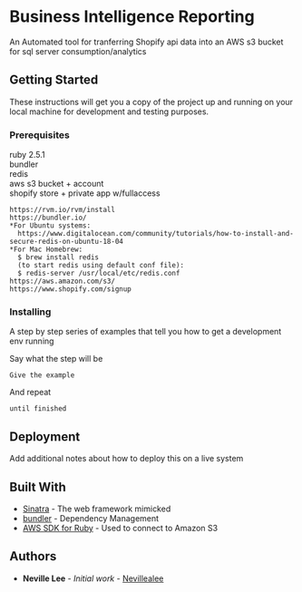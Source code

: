 # Business Intelligence Reporting 

 An Automated tool for tranferring Shopify api data into an AWS s3 bucket for sql server consumption/analytics 

## Getting Started

These instructions will get you a copy of the project up and running on your local machine for development and testing purposes. 

### Prerequisites

ruby 2.5.1<br/>
bundler<br/>
redis<br/>
aws s3 bucket + account<br/>
shopify store + private app w/fullaccess
```
https://rvm.io/rvm/install
https://bundler.io/
*For Ubuntu systems: 
  https://www.digitalocean.com/community/tutorials/how-to-install-and-secure-redis-on-ubuntu-18-04
*For Mac Homebrew: 
  $ brew install redis
  (to start redis using default conf file):
  $ redis-server /usr/local/etc/redis.conf
https://aws.amazon.com/s3/
https://www.shopify.com/signup
```

### Installing

A step by step series of examples that tell you how to get a development env running

Say what the step will be

```
Give the example
```

And repeat

```
until finished
```
## Deployment

Add additional notes about how to deploy this on a live system

## Built With

* [Sinatra](http://sinatrarb.com/) - The web framework  mimicked 
* [bundler](https://bundler.io/) - Dependency Management
* [AWS SDK for Ruby](https://aws.amazon.com/sdk-for-ruby/) - Used to connect to Amazon S3

## Authors

* **Neville Lee** - *Initial work* - [Nevillealee](https://github.com/nevillealee)
